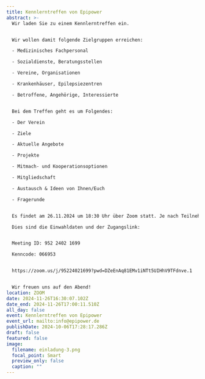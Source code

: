 ```yaml
---
title: Kennlerntreffen von Epipower
abstract: >-
  Wir laden Sie zu einem Kennlerntreffen ein. 


  Wir wollen damit folgende Zielgruppen erreichen:

  - Medizinisches Fachpersonal

  - Sozialdienste, Beratungsstellen

  - Vereine, Organisationen

  - Krankenhäuser, Epilepsiezentren

  - Betroffene, Angehörige, Interessierte


  Bei dem Treffen geht es um Folgendes:

  - Der Verein

  - Ziele

  - Aktuelle Angebote

  - Projekte

  - Mitmach- und Kooperationsoptionen

  - Mitgliedschaft

  - Austausch & Ideen von Ihnen/Euch

  - Fragerunde


  Es findet am 26.11.2024 um 18:30 Uhr über Zoom statt. Je nach Teilnehmeranzahl und Interesse/Fragen dauert es ca. 30-60 Minuten. 

  Dies sind die Einwahldaten und der Zugangslink:


  Meeting ID: 952 2402 1699

  Kenncode: 066953


  https://zoom.us/j/95224021699?pwd=DZeEnAq81EMv1iNTt5UIHhV9TFdnve.1


  Wir freuen uns auf den Abend!
location: ZOOM
date: 2024-11-26T16:30:07.102Z
date_end: 2024-11-26T17:00:11.510Z
all_day: false
event: Kennlerntreffen von Epipower
event_url: mailto:info@epipower.de
publishDate: 2024-10-06T17:28:17.286Z
draft: false
featured: false
image:
  filename: einladung-3.png
  focal_point: Smart
  preview_only: false
  caption: ""
---
```

